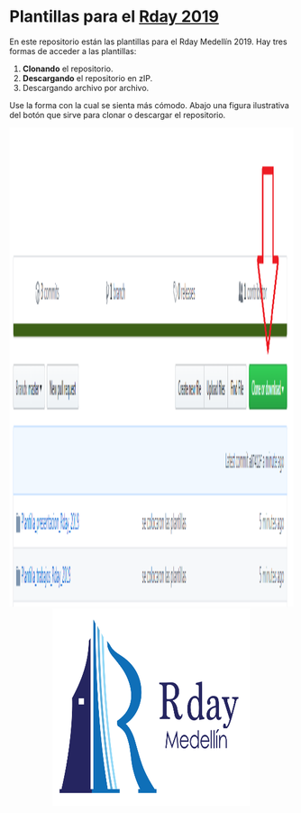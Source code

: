 # Plantillas para el [Rday 2019](https://rdaymedellin.github.io)

En este repositorio están las plantillas para el Rday Medellín 2019. Hay tres formas de acceder a las plantillas:

1. **Clonando** el repositorio.
2. **Descargando** el repositorio en zIP.
3. Descargando archivo por archivo.

Use la forma con la cual se sienta más cómodo. Abajo una figura ilustrativa del botón que sirve para clonar o descargar el repositorio.

<center>
<img src="xxximagenes/ilustracion.png" alt="Figura" width="850" height="850">
</center>

<center>
<img src="xxximagenes/logo.png" alt="poster" width="350" height="350">
</center>